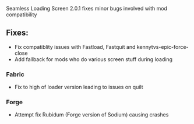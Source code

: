 Seamless Loading Screen 2.0.1 fixes minor bugs involved with mod compatibility

## Fixes:
- Fix compatiblity issues with Fastload, Fastquit and kennytvs-epic-force-close
- Add fallback for mods who do various screen stuff during loading

### Fabric
- Fix to high of loader version leading to issues on quilt

### Forge
- Attempt fix Rubidum (Forge version of Sodium) causing crashes